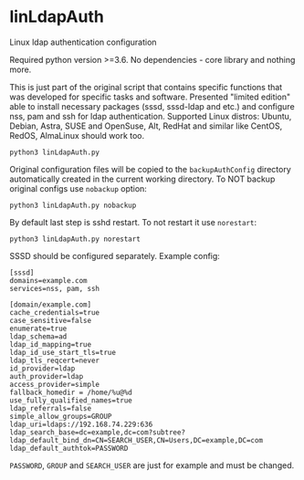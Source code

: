 # linLdapAuth
Linux ldap authentication configuration

Required python version >=3.6. No dependencies - core library and nothing more.

This is just part of the original script that contains specific functions that was developed for specific tasks and software. Presented "limited edition" able to install necessary packages (sssd, sssd-ldap and etc.) and configure nss, pam and ssh for ldap authentication.
Supported Linux distros: Ubuntu, Debian, Astra, SUSE and OpenSuse, Alt, RedHat and similar like CentOS, RedOS, AlmaLinux should work too.

```
python3 linLdapAuth.py
```
Original configuration files will be copied to the `backupAuthConfig` directory automatically created in the current working directory.
To NOT backup original configs use `nobackup` option:
```
python3 linLdapAuth.py nobackup
```
By default last step is sshd restart. To not restart it use `norestart`:
```
python3 linLdapAuth.py norestart
```

SSSD should be configured separately.
Example config:
```
[sssd]
domains=example.com
services=nss, pam, ssh

[domain/example.com]
cache_credentials=true
case_sensitive=false
enumerate=true
ldap_schema=ad
ldap_id_mapping=true
ldap_id_use_start_tls=true
ldap_tls_reqcert=never
id_provider=ldap
auth_provider=ldap
access_provider=simple
fallback_homedir = /home/%u@%d
use_fully_qualified_names=true
ldap_referrals=false
simple_allow_groups=GROUP
ldap_uri=ldaps://192.168.74.229:636
ldap_search_base=dc=example,dc=com?subtree?
ldap_default_bind_dn=CN=SEARCH_USER,CN=Users,DC=example,DC=com
ldap_default_authtok=PASSWORD
```

`PASSWORD`, `GROUP` and `SEARCH_USER` are just for example and must be changed.
